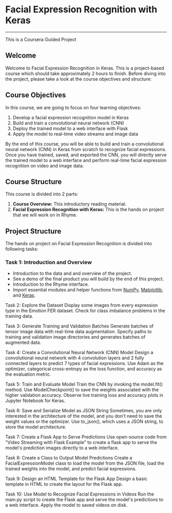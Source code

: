# Facial Expression Recognition with Keras

___
This is a Coursera Guided Project

## Welcome

Welcome to Facial Expression Recognition in Keras. This is a project-based course which should take approximately 2 hours to finish. Before diving into the project, please take a look at the course objectives and structure:

## Course Objectives

In this course, we are going to focus on four learning objectives:

1. Develop a facial expression recognition model in Keras
2. Build and train a convolutional neural network (CNN)
3. Deploy the trained model to a web interface with Flask
4. Apply the model to real-time video streams and image data

By the end of this course, you will be able to build and train a convolutional neural network (CNN) in Keras from scratch to recognize facial expressions. Once you have trained, saved, and exported the CNN, you will directly serve the trained model to a web interface and perform real-time facial expression recognition on video and image data.

## Course Structure

This course is divided into 2 parts:

1. **Course Overview:** This introductory reading material.
2. **Facial Expression Recognition with Keras:** This is the hands on project that we will work on in Rhyme.

## Project Structure

The hands on project on Facial Expression Recognition is divided into following tasks:

### Task 1: Introduction and Overview

* Introduction to the data and and overview of the project.
* See a demo of the final product you will build by the end of this project.
* Introduction to the Rhyme interface.
* Import essential modules and helper functions from [NumPy](https://numpy.org/), [Matplotlib](https://matplotlib.org/), and [Keras](https://www.tensorflow.org/guide/keras/sequential_model).

Task 2: Explore the Dataset
Display some images from every expression type in the Emotion FER dataset.
Check for class imbalance problems in the training data.

Task 3: Generate Training and Validation Batches
Generate batches of tensor image data with real-time data augmentation.
Specify paths to training and validation image directories and generates batches of augmented data.

Task 4: Create a Convolutional Neural Network (CNN) Model
Design a convolutional neural network with 4 convolution layers and 2 fully connected layers to predict 7 types of facial expressions.
Use Adam as the optimizer, categorical cross-entropy as the loss function, and accuracy as the evaluation metric.

Task 5: Train and Evaluate Model
Train the CNN by invoking the model.fit() method.
Use ModelCheckpoint() to save the weights associated with the higher validation accuracy.
Observe live training loss and accuracy  plots in Jupyter Notebook for Keras.

Task 6: Save and Serialize Model as JSON String
Sometimes, you are only interested in the architecture of the model, and  you don't need to save the weight values or the optimizer.
Use to_json(), which uses a JSON string, to store the model architecture.

Task 7: Create a Flask App to Serve Predictions
Use open-source code from "Video Streaming with Flask Example" to create a flask app to serve the model's prediction images directly to a web interface.

Task 8: Create a Class to Output Model Predictions
Create a FacialExpressionModel class to load the model from the JSON file, load the trained weights into the model, and predict facial expressions.

Task 9: Design an HTML Template for the Flask App
Design a basic template in HTML to create the layout for the Flask app.

Task 10: Use Model to Recognize Facial Expressions in Videos
Run the main.py script to create the Flask app and serve the model's predictions to a web interface.
Apply the model to saved videos on disk.
